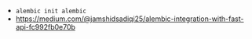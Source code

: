 - `alembic init alembic`
- https://medium.com/@jamshidsadiqi25/alembic-integration-with-fast-api-fc992fb0e70b
